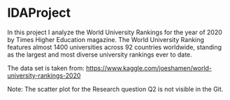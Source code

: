 # IDAProject

In this project I analyze the World University Rankings for the year of 2020 by Times Higher Education magazine. 
The World University Ranking features almost 1400 universities across 92 countries worldwide, standing as the largest and most diverse university rankings ever to date. 

The data set is taken from: https://www.kaggle.com/joeshamen/world-university-rankings-2020

Note: The scatter plot for the Research question Q2 is not visible in the Git.
